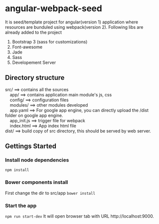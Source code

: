 # angular-webpack-seed
It is seed/template project for angular(version 1) application where resources are bunduled using webpack(version 2).
Following libs are already added to the project
1. Bootstrap 3 (sass for customizations)
2. Font-awesome
3. Jade 
4. Sass
5. Developement Server

## Directory structure
src/ ==> contains all the sources<br />
	&nbsp;&nbsp;&nbsp;&nbsp;app/ ==> contains application main module's js, css<br /> 
	&nbsp;&nbsp;&nbsp;&nbsp;config/ ==> configuration files<br />
	&nbsp;&nbsp;&nbsp;&nbsp;modules/ ==> other modules developed<br /> 
	&nbsp;&nbsp;&nbsp;&nbsp;app.yaml ==> For google app engine, you can directly upload the /dist folder on google app engine.<br />
	&nbsp;&nbsp;&nbsp;&nbsp;app_init.js ==> trigger file for webpack<br />
	&nbsp;&nbsp;&nbsp;&nbsp;index.html ==> App index html file<br />
dist/ ==> build copy of src directory, this should be served by web server.<br />


## Gettings Started ##
### Install node dependencies ###
```npm install```

### Bower components install ###
First change the dir to src/app
```bower install```

### Start the app ###
```npm run start-dev```
It will open browser tab with URL http://localhost:9000.

